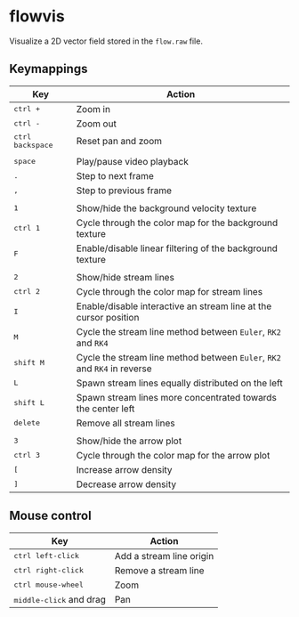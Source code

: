 # flowvis
Visualize a 2D vector field stored in the `flow.raw` file.

## Keymappings

| Key                       | Action                                                                   |
|---------------------------|--------------------------------------------------------------------------|
| <kbd>ctrl +</kbd>         | Zoom in                                                                  |
| <kbd>ctrl -</kbd>         | Zoom out                                                                 |
| <kbd>ctrl backspace</kbd> | Reset pan and zoom                                                       |
|                           |                                                                          |
| <kbd>space</kbd>          | Play/pause video playback                                                |
| <kbd>.</kbd>              | Step to next frame                                                       |
| <kbd>,</kbd>              | Step to previous frame                                                   |
|                           |                                                                          |
| <kbd>1</kbd>              | Show/hide the background velocity texture                                |
| <kbd>ctrl 1</kbd>         | Cycle through the color map for the background texture                   |
| <kbd>F</kbd>              | Enable/disable linear filtering of the background texture                |
|                           |                                                                          |
| <kbd>2</kbd>              | Show/hide stream lines                                                   |
| <kbd>ctrl 2</kbd>         | Cycle through the color map for stream lines                             |
| <kbd>I</kbd>              | Enable/disable interactive an stream line at the cursor position         |
| <kbd>M</kbd>              | Cycle the stream line method between `Euler`, `RK2` and `RK4`            |
| <kbd>shift M</kbd>        | Cycle the stream line method between `Euler`, `RK2` and `RK4` in reverse |
| <kbd>L</kbd>              | Spawn stream lines equally distributed on the left                       |
| <kbd>shift L</kbd>        | Spawn stream lines more concentrated towards the center left             |
| <kbd>delete</kbd>         | Remove all stream lines                                                  |
|                           |                                                                          |
| <kbd>3</kbd>              | Show/hide the arrow plot                                                 |
| <kbd>ctrl 3</kbd>         | Cycle through the color map for the arrow plot                           |
| <kbd>[</kbd>              | Increase arrow density                                                   |
| <kbd>]</kbd>              | Decrease arrow density                                                   |

## Mouse control

| Key                              | Action                   |
|----------------------------------|--------------------------|
| <kbd>ctrl left-click</kbd>       | Add a stream line origin |
| <kbd>ctrl right-click</kbd>      | Remove a stream line     |
| <kbd>ctrl mouse-wheel</kbd>      | Zoom                     |
| <kbd>middle-click</kbd> and drag | Pan                      |

